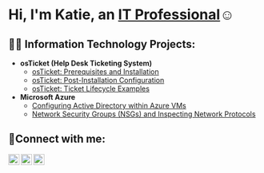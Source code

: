 <h1>Hi, I'm Katie, an <a href="www.linkedin.com/in/katie-davis-898578262">IT Professional</a>☺</h1>

<h2>👨‍💻 Information Technology Projects:</h2>

- <b>osTicket (Help Desk Ticketing System)</b>
  - [osTicket: Prerequisites and Installation](https://github.com/kayteedee/osticket-prereqs)
  - [osTicket: Post-Installation Configuration](https://github.com/kayteedeec/post-install-config)
  - [osTicket: Ticket Lifecycle Examples](https://github.com/kayteedee/ticket-lifecycle)
- <b>Microsoft Azure</b>
  - [Configuring Active Directory within Azure VMs](https://github.com/kayteedee/configure-ad)
  - [Network Security Groups (NSGs) and Inspecting Network Protocols](https://github.com/kayteedee/azure-network-protocols)

<h2>🤳Connect with me:</h2>

[<img align="left" alt="Josh | Twitter" width="22px" src="https://cdn.jsdelivr.net/npm/simple-icons@v3/icons/twitter.svg" />][twitter]
[<img align="left" alt="Josh | LinkedIn" width="22px" src="https://cdn.jsdelivr.net/npm/simple-icons@v3/icons/linkedin.svg" />][linkedin]
[<img align="left" alt="Josh | Instagram" width="22px" src="https://cdn.jsdelivr.net/npm/simple-icons@v3/icons/instagram.svg" />][instagram]

[twitter]: https://twitter.com/katie
[instagram]: https://www.instagram.com/katie
[linkedin]: www.linkedin.com/in/katie-davis-898578262
